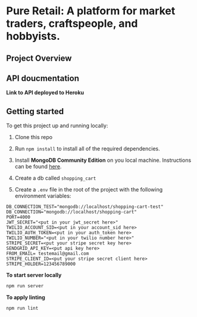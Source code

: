 

# Pure Retail: A platform for market traders, craftspeople, and hobbyists.

## Project Overview


## API doucmentation

**Link to API deployed to Heroku**



## Getting started

To get this project up and running locally:

1. Clone this repo
1. Run `npm install` to install all of the required dependencies.
1. Install **MongoDB Community Edition** on you local machine. Instructions can be found [here](https://docs.mongodb.com/manual/installation/).
1. Create a db called `shopping_cart`

5. Create a `.env` file in the root of the project with the following environment variables:

```
DB_CONNECTION_TEST="mongodb://localhost/shopping-cart-test"
DB_CONNECTION="mongodb://localhost/shopping-cart"
PORT=4000
JWT_SECRET="<put in your jwt_secret here>"
TWILIO_ACCOUNT_SID=<put in your account_sid here>
TWILIO_AUTH_TOKEN=<put in your auth_token here>
TWILIO_NUMBER="<put in your twilio number here>"
STRIPE_SECRET=<put your stripe secret key here>
SENDGRID_API_KEY=<put api key here>
FROM_EMAIL= testemail@gmail.com
STRIPE_CLIENT_ID=<put your stripe secret client here>
STRIPE_HOLDER=123456789000
```

**To start server locally** 
```bash
npm run server
```

**To apply linting**
```bash
npm run lint
```

